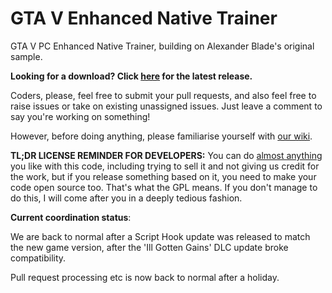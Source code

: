 # GTA V Enhanced Native Trainer

GTA V PC Enhanced Native Trainer, building on Alexander Blade's original sample.

**Looking for a download? Click [here](https://github.com/gtav-ent/GTAV-EnhancedNativeTrainer/releases) for the latest release.**

Coders, please, feel free to submit your pull requests, and also feel free to raise issues or take on existing unassigned issues. Just leave a comment to say you're working on something!

However, before doing anything, please familiarise yourself with [our wiki](https://github.com/gtav-ent/GTAV-EnhancedNativeTrainer/wiki).

**TL;DR LICENSE REMINDER FOR DEVELOPERS:** You can do [almost anything](https://github.com/gtav-ent/GTAV-EnhancedNativeTrainer/wiki/Licensing-and-Distribution) you like with this code, including trying to sell it and not giving us credit for the work, but if you release something based on it, you need to make your code open source too. That's what the GPL means. If you don't manage to do this, I will come after you in a deeply tedious fashion.

**Current coordination status**:

We are back to normal after a Script Hook update was released to match the new game version, after the 'Ill Gotten Gains' DLC update broke compatibility.

Pull request processing etc is now back to normal after a holiday.
